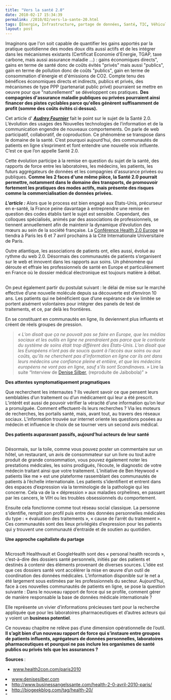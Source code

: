 ```yaml
---
title: "Vers la santé 2.0"
date: 2010-02-17 15:34:39
permalink: /2010/02/vers-la-sante-20.html
tags: [Energie, Infrastructure, partage de données, Santé, TIC, Véhicule]
layout: post
---
```


<p>Imaginons que l'on soit capable de quantifier les gains apportés par la pratique quotidienne des modes doux dits aussi actifs et de les intégrer dans les mécanismes existants (Certificat Economie d'Energie, TGAP, taxe carbone, mais aussi assurance maladie ...) : gains économiques directs", gains en terme de santé donc de coûts évités "privés" mais aussi "publics", gain en terme de pollution donc de coûts "publics", gain en terme de consommation d'énergie et d'émissions de CO2. Compte tenu des bénéfices économiques directs et indirects, publics et privés, des mécanismes de type PPP (partenariat public privé) pourraient se mettre en oeuvre pour que "naturellement" se développent ces pratiques. <strong>Des compagnies d'assurance maladie publiques ou privées pourraient ainsi financer des pistes cyclables parce qu'elles génèrent suffisamment de profit (somme des coûts évités ci dessus).</strong> </p> <p>Cet article d' <em><strong><span style=""text-decoration: underline""><a href=""http://www.marketing-professionnel.fr/tribune-libre/sante-20-partage-echange.html"" target=""_blank"">Audrey Fournier</a></span></strong></em> fait le point sur le sujet de la Santé 2.0. L’évolution des usages des Nouvelles technologies de l’information et de la communication engendre de nouveaux comportements. On parle de web participatif, collaboratif, de coproduction. Ce phénomène se transpose dans le domaine de la santé. C’est pourquoi aujourd’hui, des communautés de patients en ligne s’expriment et font entendre une nouvelle voix influente. C’est ce que l’on appelle Santé 2.0.</p> <p>Cette évolution participe à la remise en question du sujet de la santé, des rapports de force entre les laboratoires, les médecins, les patients, les futurs aggrégateurs de données et les compagnies d'assurance privées ou publiques. <strong>Comme les 2 faces d'une même pièce, la Santé 2.0 pourrait permettre, notamment dans le domaine des transports, de promouvoir fortement les pratiques des modes actifs, mais présente des risques comme la commercialisation de données privées.</strong></p> <p></p>   <!--more--> <strong></strong> <p><strong><em>L'article :</em></strong> Alors que le process est bien engagé aux Etats-Unis, précurseur en e-santé, la France peine davantage à entreprendre une remise en question des codes établis tant le sujet est sensible. Cependant, des colloques spécialisés, animés par des associations de professionnels, se tiennent annuellement afin de maintenir la dynamique d’évolution des mœurs au sein de la société française. La <a href=""http://www.health2con.com/paris2010"" target=""_blank"" title=""www.health2con.com/paris2010""><font color=""#800080"">Conférence Health 2.0 Europe</font></a> se tiendra à Paris les 6 et 7 avril prochains à la Cité Internationale Universitaire de Paris.</p> <p></p> <p></p> <p>Outre atlantique, les associations de patients ont, elles aussi, évolué au rythme du web 2.0. Désormais des communautés de patients s’organisent sur le web et innovent dans les rapports aux soins. Un phénomène qui déroute et effraie les professionnels de santé en Europe et particulièrement en France où le dossier médical électronique est toujours matière à débat.</p> <h2></h2> <p>On peut également partir du postulat suivant : le délai de mise sur le marché effective d’une nouvelle molécule depuis sa découverte est d’environ 10 ans. Les patients qui ne bénéficient que d’une espérance de vie limitée se portent aisément volontaires pour intégrer des panels de test de traitements, et ce, par delà les frontières.</p> <p>En se constituant en communautés en ligne, ils deviennent plus influents et créent de réels groupes de pression.</p> <blockquote> <p><em>« L’on disait que ça ne pouvait pas se faire en Europe, que les médias sociaux et les outils en ligne ne prendraient pas parce que le contexte du système de soins était trop différent des États-Unis. L’on disait que les Européens n’ont pas de soucis quant à l’accès aux soins ou aux coûts, qu’ils ne cherchent pas d’information en ligne car ils ont dans leurs médecins une confiance pleine et entière, et que les médecins européens ne vont pas en ligne, sauf s’ils sont Scandinaves. » </em>Lire la suite “Interview de <a href=""http://www.denisesilber.com/silberblog/2009/12/interview-de-denise-silber-jaibobola-2.html#more"" target=""_blank"" title=""Denise Silber"">Denise Silber</a>, (reproduite de Jaibobola)” »</p></blockquote> <div><strong>Des attentes symptomatiquement pragmatiques</strong></div> <p>Que recherchent les internautes ? Ils veulent savoir ce que pensent leurs semblables d’un traitement ou d’un médicament qui leur a été prescrit. L’intérêt est aussi de pouvoir vérifier la véracité d’une information qu’on leur a promulguée. Comment effectuent-ils leurs recherches ? Via les moteurs de recherches, les portails santé, mais, avant tout, au travers des réseaux sociaux. L’information trouvée sur internet oriente les questions posées au médecin et influence le choix de se tourner vers un second avis médical.</p><strong>Des patients auparavant passifs, aujourd’hui acteurs de leur santé</strong> <h2></h2> <p>Désormais, sur la toile, comme vous pouvez poster un commentaire sur un hôtel, un restaurant, un avis de consommateur sur un livre ou tout autre produit de grande consommation, vous pouvez également noter les prestations médicales, les soins prodigués, l’écoute, le diagnostic de votre médecin traitant ainsi que votre traitement. L’initiative de Ben Heywood « patients like me » est une plateforme rassemblant des communautés de patients à l’échelle internationale. Les patients s’identifient et entrent dans des espaces d’expression via la terminologie de la pathologie qui les concerne. Cela va de la « dépression » aux maladies orphelines, en passant par les cancers, le VIH ou les troubles obsessionnels du comportement.</p> <p>Ensuite cela fonctionne comme tout réseau social classique. La personne s’identifie, remplit son profil puis entre des données personnelles médicales du type : « évaluation des traitements », « cause de l’arrêt du traitement ». Ces communautés sont des lieux privilégiés d’expression pour les patients qui y trouvent une communauté d’entraide et de soutien au quotidien.</p><strong>Une approche capitaliste du partage</strong> <h2></h2> <p>Microsoft Healthvault et GoogleHealth sont des « personal health records », c’est-à-dire des dossiers santé personnels, initiés par des patients et destinés à contenir des éléments provenant de diverses sources. L’idée est que ces dossiers santé vont accélérer la mise en œuvre d’un outil de coordination des données médicales. L’information disponible sur le net a été largement sous estimées par les professionnels du secteur. Aujourd’hui, face à ces nouvelles communautés de patients en ligne, se pose la question suivante : Dans le nouveau rapport de force qui se profile, comment gérer de manière responsable la base de données médicale internationale ?</p> <p>Elle représente un vivier d’informations précieuses tant pour la recherche appliquée que pour les laboratoires pharmaceutiques et d’autres acteurs qui y voient un <strong>business potentiel</strong>.</p> <p>Ce nouveau chapitre ne relève pas d’une dimension opérationnelle de l’outil. <strong>Il s’agit bien d’un nouveau rapport de force qui s’instaure entre groupes de patients influents, agrégateurs de données personnelles, laboratoires pharmaceutiques et pourquoi ne pas inclure les organismes de santé publics ou privés tels que les assurances ?</strong></p> <p><strong>Sources </strong>:</p><a href=""http://www.health2con.com/paris2010"" target=""_blank"" title=""www.health2con.com/paris2010""><font color=""#800080""> <ul> <li>www.health2con.com/paris2010 </li> </ul> </font></a> <li><a href=""http://www.denisesilber.com"" target=""_blank"" title=""www.denisesilber.com"">www.denisesilber.com</a> <li><a href=""http://www.businessangelssante.com/health-2-0-avril-2010-paris/"" target=""_blank"" title=""http://www.businessangelssante.com/health-2-0-avril-2010-paris/"">http://www.businessangelssante.com/health-2-0-avril-2010-paris/</a> <li><a href=""http://biogeekblog.com/tag/health-20/"" target=""_blank"" title=""http://biogeekblog.com/tag/health-20/"">http://biogeekblog.com/tag/health-20/</a> </li> <div></div></li> </li>"
